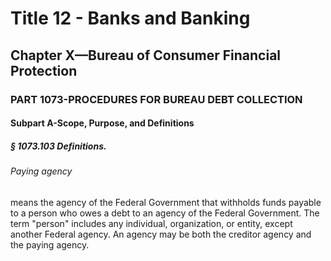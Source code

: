 
# Title 12 - Banks and Banking
## Chapter X—Bureau of Consumer Financial Protection
### PART 1073-PROCEDURES FOR BUREAU DEBT COLLECTION
#### Subpart A-Scope, Purpose, and Definitions
##### § 1073.103 Definitions.
###### Paying agency

means the agency of the Federal Government that withholds funds payable to a person who owes a debt to an agency of the Federal Government. The term "person" includes any individual, organization, or entity, except another Federal agency. An agency may be both the creditor agency and the paying agency.
